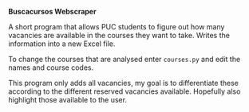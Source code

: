 **Buscacursos Webscraper**

A short program that allows PUC students to figure out how many vacancies are available in the courses they want to take. Writes the information into a new Excel file.

To change the courses that are analysed enter ```courses.py``` and edit the names and course codes.

This program only adds all vacancies, my goal is to differentiate these according to the different reserved vacancies available. Hopefully also highlight those available to the user.